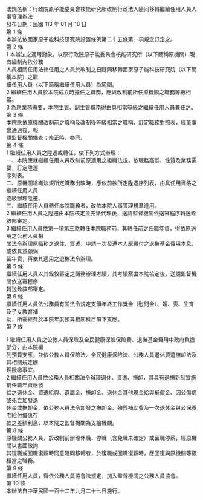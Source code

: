 法規名稱：行政院原子能委員會核能研究所改制行政法人隨同移轉繼續任用人員人事管理辦法  
發布日期：民國 113 年 01 月 18 日  
第 1 條  
本辦法依國家原子能科技研究院設置條例第二十五條第一項規定訂定之。  
第 2 條  
1 本辦法之適用對象，以原行政院原子能委員會核能研究所（以下簡稱原機關）現有編制內依公務  
人員相關任用法律任用之人員於改制之日隨同移轉國家原子能科技研究院（以下簡稱本院）之繼  
續任用人員（以下簡稱繼續任用人員）為範圍。  
2 繼續任用人員於本院成立時擔任之職務，應與改制前所任原機關之職務等級相當。  
3 為應業務需要，本院主管、副主管職務得由具相當等級之繼續任用人員兼任之。  
第 3 條  
本院應依原機關改制前之職稱及改制後等級相當之職稱，訂定職務對照表，經董事會通過後，報  
請監督機關備查；修正時，亦同。  
第 4 條  
1 繼續任用人員之陞遷或轉任，依下列方式辦理：  
一、本院應就繼續任用人員改制前原適用之組織法規，依職務高低、性質及業務需要，訂定陞遷  
序列表。  
二、原機關組織法規所定職務出缺時，應依前款所定陞遷序列表，由具任用資格之繼續任用人員  
逐級辦理陞遷。  
三、繼續任用人員轉任本院職務者，改依本院人事管理規章進用。  
2 繼續任用人員之陞遷由本院核定並先派代理後，送請監督機關依送審程序轉送銓敘部審定。  
3 繼續任用人員依第一項第三款轉任本院職務前，其轉任前之任職年資，得依原適用之公務人員相  
關法令辦理原職務之退休、資遣、申請一次發還本人原繳付之退撫基金費用本息，或依其意願保  
留年資，再依其適用之退撫法令辦理。  
第 5 條  
繼續任用人員以其銓敘審定之職務辦理考績，其考績案由本院核定後，送請監督機關依送審程序  
轉送銓敘部審定。  
第 6 條  
繼續任用人員依公務員有關法令規定支領年終工作獎金（慰問金）、婚、喪、生育及子女教育補  
助，所需經費於本院年度預算相關科目項下支應。  
第 7 條  


1 繼續任用人員之公教人員保險及全民健康保險保險費、退撫基金費用中政府負擔部分，由本院編  
列預算支應，並依公教人員保險法、全民健康保險法、公務人員退休資遣撫卹法及其相關規定辦  
理撥繳事宜。  
2 繼續任用人員依公務人員相關法令辦理退休、資遣、撫卹，其具有退撫新制實施前任職年資應發  
給之退休金、資遣給與、遺屬金、撫卹金、退休金其他現金給與補償金、因公傷病或死亡加發退  
休金或撫卹金、依公務人員法令加發之撫卹金、殮葬補助費及一次退休金與公保養老給付優惠存  
款之差額利息，以本院之監督機關為支給機關。  
第 8 條  
原機關公務人員，於改制前辦理休職、停職（含免職未確定）或留職停薪，經原機關以書面徵詢  
其復職或回職復薪時同意隨同移轉者，於復職或回職復薪時，應回復與原機關等級相當之職務。  
第 9 條  
繼續任用人員，得依公務人員協會法規定，加入監督機關之公務人員協會。  
第 10 條  
本辦法自中華民國一百十二年九月二十七日施行。  



